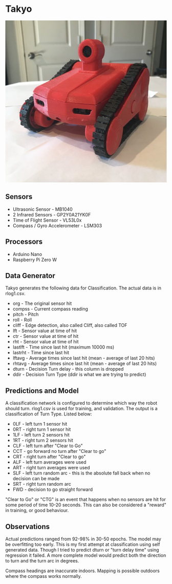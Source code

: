# Takyo
![Takyo](takyo.jpg)
## Sensors
* Ultrasonic Sensor            - MB1040
* 2 Infrared Sensors           - GP2Y0A21YK0F
* Time of Flight Sensor        - VL53L0x
* Compass / Gyro Accelerometer - LSM303
## Processors
* Arduino Nano
* Raspberry Pi Zero W 
## Data Generator
Takyo generates the following data for Classification.
The actual data is in rlog1.csv.
* org     - The original sensor hit
* compss  - Current compass reading
* pitch   - Pitch
* roll    - Roll
* cliff   - Edge detection, also called Cliff, also called TOF
* lft     - Sensor value at time of hit
* ctr     - Sensor value at time of hit
* rht     - Sensor value at time of hit
* lastlft - Time since last hit (maximum 10000 ms)
* lastrht - Time since last hit
* lftavg  - Average times since last hit (mean - average of last 20 hits)
* rhtavg  - Average times since last hit (mean - average of last 20 hits)
* dturn   - Decision Turn delay - this column is dropped 
* ddir    - Decision Turn Type (ddir is what we are trying to predict)
## Predictions and Model
A classification network is configured to determine which way the robot should turn. rlog1.csv is used for training, and validation. The output is a classification of Turn Type. Listed below:
* 0LF - left turn 1 sensor hit
* 0RT - right turn 1 sensor hit
* 1LF - left turn 2 sensors hit
* 1RT - right turn 2 sensors hit
* CLF - left turn after "Clear to Go"
* CCT - go forward no turn after "Clear to go"
* CRT - right turn after "Clear to go"
* ALF - left turn averages were used
* ART - right turn averages were used
* SLF - left turn random arc - this is the absolute fall back when no decision can be made
* SRT - right turn random arc
* FWD - decision to go straight forward

"Clear to Go" or "CTG" is an event that happens when no sensors are hit for some period of time 10-20 seconds. This can also be considered a "reward" in training, or good behaviour.

## Observations
Actual predictions ranged from 92-98% in 30-50 epochs. The model may be overfitting too early. This is my first attempt at classification using self generated data. Though I tried to predict dturn or "turn delay time" using regression it failed. A more complete model would predict both the direction to turn and the turn arc in degrees.

Compass headings are inaccurate indoors. Mapping is possible outdoors where the compass works normally. 
